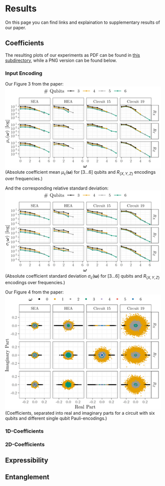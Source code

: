 # Results

On this page you can find links and explaination to supplementary results of our paper.

## Coefficients

The resulting plots of our experiments as PDF can be found in [this subdirectory](rplots/img-gen), while a PNG version can be found below.

### Input Encoding

Our Figure 3 from the paper:
![Coefficients Encoding Mean](../docs/figures/coeff_mean_encoding_light.png)
(Absolute coefficient mean $\mu_c(\boldsymbol{\omega})$ for $[3\dots 6]$ qubits and $R_{\{X, Y, Z\}}$ encodings over frequencies.)

And the corresponding relative standard deviation:
![Coefficients Encoding Standard Deviation](../docs/figures/coeff_sd_encoding_light.png)
(Absolute coefficient standard deviation $\sigma_c(\boldsymbol{\omega})$ for $[3\dots 6]$ qubits and $R_{\{X, Y, Z\}}$ encodings over frequencies.)

Our Figure 4 from the paper:
![Coefficients Encoding Real/Imag](docs/figures/coeff_real_imag_encoding_light.png)
(Coefficients, separated into real and imaginary parts for a circuit with six qubits and different single qubit Pauli-encodings.)

### 1D-Coefficients
### 2D-Coefficients

## Expressibility

## Entanglement
